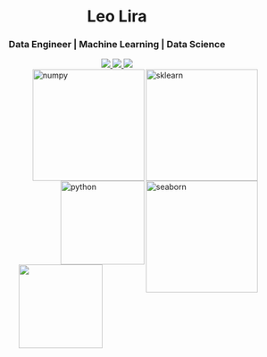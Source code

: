 <h1 align="center">Leo Lira </h1>
<div align="center">
<h3>Data Engineer | Machine Learning | Data Science</h3>

<a href="https://www.linkedin.com/in/liradiniz/" alt="Linkedin">
    <img src="https://img.shields.io/badge/LinkedIn-0077B5?style=for-the-badge&logo=linkedin&logoColor=white" />
 </a>
     
    
  <a href="http://api.whatsapp.com/send?phone=5516981438827" alt="WhatsApp">
    <img src="https://img.shields.io/badge/WhatsApp-25D366?style=for-the-badge&logo=whatsapp&logoColor=white"/>
    </a>
  
  <a href="liradiniz89@gmail.com">
    <img src="https://img.shields.io/badge/e‑mail-D14836.svg?style=for-the-badge&logo=GMail&logoColor=white">
    </a>
 </div>
 

 <img width="200" align="right" src="https://upload.wikimedia.org/wikipedia/commons/0/05/Scikit_learn_logo_small.svg" alt="sklearn" /> 
 <img width="200" align="right" src="https://upload.wikimedia.org/wikipedia/commons/1/1a/NumPy_logo.svg" alt="numpy" /> 
 <img width="200" align="right" src="https://files.ai-pool.com/a/21155149cb560f48f085a21264277c3c.png" alt="seaborn" />
 <img width="150" align="right" src="https://cdn3.iconfinder.com/data/icons/logos-and-brands-adobe/512/267_Python-512.png" alt="python" />  
 
  <div align="center">
  <img height="150em" src="https://github-readme-stats.vercel.app/api/top-langs/?username=FireStrings&layout=compact&langs_count=16&theme=dark"/>
  </div>
<!-- ![Snake animation](https://github.com/brunoamaraldev/brunoamaraldev/blob/output/github-contribution-grid-snake.svg) -->
<!-- -->
